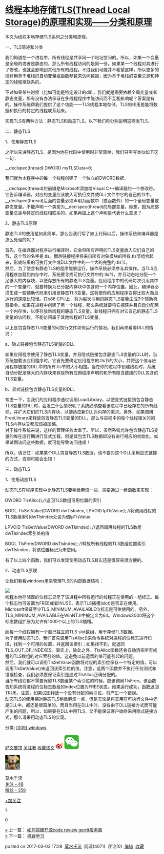 # [线程本地存储TLS(Thread Local Storage)的原理和实现——分类和原理](https://www.cnblogs.com/zhoug2020/p/6497709.html)

本文为线程本地存储TLS系列之分类和原理。

一、TLS简述和分类

我们知道在一个进程中，所有线程是共享同一个地址空间的。所以，如果一个变量是全局的或者是静态的，那么所有线程访问的是同一份，如果某一个线程对其进行了修改，也就会影响到其他所有的线程。不过我们可能并不希望这样，所以更多的推荐用基于堆栈的自动变量或函数参数来访问数据，因为基于堆栈的变量总是和特定的线程相联系的。

不过如果某些时候（比如可能是特定设计的dll），我们就是需要依赖全局变量或者静态变量，那有没有办法保证在多线程程序中能访问而不互相影响呢？答案是有的。操作系统帮我们提供了这个功能——TLS线程本地存储。TLS的作用是能将数据和执行的特定的线程联系起来。

实现TLS有两种方法：静态TLS和动态TLS。以下我们将分别说明这两类TLS。

二、静态TLS

1、使用静态TLS

之所以先讲静态TLS，是因为他在代码中使用时非常简单，我们只需写类似如下这一句：

\_\_declspec(thread) DWORD myTLSData=0;

我们就为本程序中的每一个线程创建了一个独立的DWORD数据。

\_\_declspec(thread)的前缀是Microsoft添加给Visual C++编译器的一个修改符。它告诉编译器，对应的变量应该放入可执行文件或DLL文件中它的自己的节中。\_\_declspec(thread)后面的变量必须声明为函数中（或函数外）的一个全局变量或静态变量。不能声明一个类型为\_\_declspec(thread)的局部变量，你想，因为局部变量总是与特定的线程相联系的，如果再加上这个声明是代表什么意思？

2、静态TLS原理

静态TLS的使用是如此简单，那么当我们写了如上代码以后，操作系统和编译器是怎么处理的呢？

首先，在编译器对程序进行编译时，它会将所有声明的TLS变量放入它们自己的节，这个节的名字是.tls。而后链接程序将来自所有对象模块的所有.tls节组合起来，形成结果的可执行文件或DLL文件中的一个大的完整的.tls节。  
然后，为了使含有静态TLS的程序能够运行，操作系统必须参与其操作。当TLS应用程序加载到内存中时，系统要寻找可执行文件中的.tls节，并且动态地分配一个足够大的内存块，以便存放所有的静态TLS变量。应用程序中的代码每次引用其中的一个变量时，就要转换为已分配内存块中包含的一个内存位置。因此，编译器必须生成一些辅助代码来引用该静态TLS变量，这将使你的应用程序变得比较大而且运行的速度比较慢。在x86 CPU上，将为每次引用的静态TLS变量生成3个辅助机器指令。如果在进程中创建了另一个线程，那么系统就要将它捕获并且自动分配另一个内存块，以便存放新线程的静态TLS变量。新线程只拥有对它自己的静态TLS变量的访问权，不能访问属于其他线程的TLS变量。

以上是包含静态TLS变量的可执行文件如何运行的情况。我们再来看看DLL的情况：

a、隐式链接包含静态TLS变量的DLL

如果应用程序使用了静态TLS变量，并且隐式链接包含静态TLS变量的DLL时，当系统加载该应用程序时，它首先要确定应用程序的.tls节的大小，并将这个值与应用程序链接的DLL中的所有.tls节的大小相加。当在你的进程中创建线程时，系统自动分配足够大的内存块来存放所有应用程序声明的和所有隐含链接的DLL包含的TLS变量。

b、显式链接包含静态TLS变量的DLL

考虑一下，当我们的应用程序通过调用LoadLibrary，以便显式链接到包含静态TLS变量的DLL时，会发生什么情况呢？系统必须查看该进程中已经存在的所有线程，并扩大它们的TLS内存块，以便适应新DLL对内存的需求。另外，如果调用FreeLibrary来释放包含静态TLS变量的DLL，那么与进程中的每个线程相关的的TLS内存块又都应该被压缩。  
对于操作系统来说，这样的管理任务太重了。所以，虽然系统允许包含静态TLS变量的库在运行期进行显式加载，但是其包含TLS数据却没有进行相应的初始化。如果试图访问这些数据，就可能导致访问违规！

所以，请记住：如果某个DLL包含静态TLS数据，请不要对这个DLL采用显式链接的方式，否则可能会出错！

三、动态TLS

1、使用动态TLS

动态TLS在程序实现中比静态TLS要稍微麻烦一些，需要通过一组函数来实现：

DWORD TlsAlloc();//返回TLS数组可用位置的索引

BOOL TlsSetValue(DWORD dwTlsIndex, LPVOID lpTlsValue); //将调用线程的TLS数组索引dwTlsIndex处设为值lpTlsValue

LPVOID TlsGetValue(DWORD dwTlsIndex); //返回调用线程的TLS数组dwTlsIndex索引处的值

BOOL TlsFree(DWORD dwTlsIndex); //释放所有线程的TLS数组位置索引dwTlsIndex，将该位置标记为未使用。

有了以上四个函数，我们可以发现使用动态TLS其实还是很容易很方便的。

2、动态TLS原理

让我们看看windows用来管理TLS的内部数据结构：

![](assets/1614045562-ac9d4a292e8d6311e551de835cba12f1.JPG)  
线程本地存储器的位标志显示了该进程中所有运行的线程正在使用的一组标志。每个标志均可设置为FREE或者INUSE，表示TLS插槽(slot)是否正在使用。Microsoft保证至少TLS\_MINIMUM\_AVAILABLE位标志是可供使用的。另外，TLS\_MINIMUM\_AVAILABLE在WinNT.h中被定义为64。Windows2000将这个标志数组扩展为允许有1000个以上的TLS插槽。

而每一个线程拥有一个自己独立的TLS slot数组，用于存储TLS数据。  
为了使用动态TLS，我们首先调用TlsAlloc()来命令系统对进程的位标志进行扫描，找到一个可用的位置，并返回该索引；如果找不到，就返回TLS\_OUT\_OF\_INDEXES。事实上，除此之外，TlsAlloc函数还会自动清空所有线程的TLS数组的对应索引的值。这避免以前遗留的值可能引起的问题。  
然后，我们就可以调用TlsSetValue函数将对应的索引位保存一个特定的值，可以调用TlsGetValue()来返回该索引位的值。注意，这两个函数并不执行任何测试和错误检查，我们必须要保证索引是通过TlsAlloc正确分配的。  
当所有线程都不需要保留TLS数组某个索引位的时候，应该调用TlsFree。该函数告知系统将进程的位标志数组的index位置为FREE状态。如果运行成功，函数返回TRUE。注意，如果试图释放一个没有分配的索引位，将产生一个错误。  
动态TLS的使用相对静态TLS稍微麻烦一点，但是无论是将其用在可执行文件中还是DLL中，都还是很简单的。而且当用在DLL中时，没有由于DLL链接方式而可能产生的问题，所以，如果要在DLL中用TLS，又不能保证客户始终采用隐式链接方式，那么请采用动态TLS的实现。

分类: [\[009\] windows](https://www.cnblogs.com/zhoug2020/category/519184.html)

[好文要顶](javascript:) [关注我](javascript:) [收藏该文](javascript:) [![](assets/1614045562-3212f7b914cc9773fb30bbf4656405fc.png)](javascript: "分享至新浪微博") [![](assets/1614045562-cb7153d1c13a5d9aef10ebab342f6f71.png)](javascript: "分享至微信")

[![](assets/1614045562-7b5efa2a115984dc24e08b36c7c7b32c.jpg)](https://home.cnblogs.com/u/zhoug2020/)

[莫水千流](https://home.cnblogs.com/u/zhoug2020/)  
[关注 - 48](https://home.cnblogs.com/u/zhoug2020/followees/)  
[粉丝 - 359](https://home.cnblogs.com/u/zhoug2020/followers/)

[+加关注](javascript:)

1

0

[«](https://www.cnblogs.com/zhoug2020/p/6483276.html) 上一篇： [如何搭建开源code review gerrit服务器](https://www.cnblogs.com/zhoug2020/p/6483276.html "发布于 2017-03-01 11:06")  
[»](https://www.cnblogs.com/zhoug2020/p/6520501.html) 下一篇： [机器学习](https://www.cnblogs.com/zhoug2020/p/6520501.html "发布于 2017-03-08 17:36")

posted on 2017-03-03 17:28  [莫水千流](https://www.cnblogs.com/zhoug2020/)  阅读(4071)  评论(0)  [编辑](https://i.cnblogs.com/EditPosts.aspx?postid=6497709)  [收藏](javascript:)